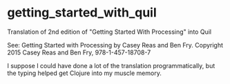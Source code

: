 # getting_started_with_quil

Translation of 2nd edition of "Getting Started With Processing" into Quil

See:
Getting Started with Processing by Casey Reas and Ben
Fry. Copyright 2015 Casey Reas and Ben Fry,
978-1-457-18708-7

I suppose I could have done a lot of the translation programmatically, but the typing helped get Clojure into my muscle memory.
